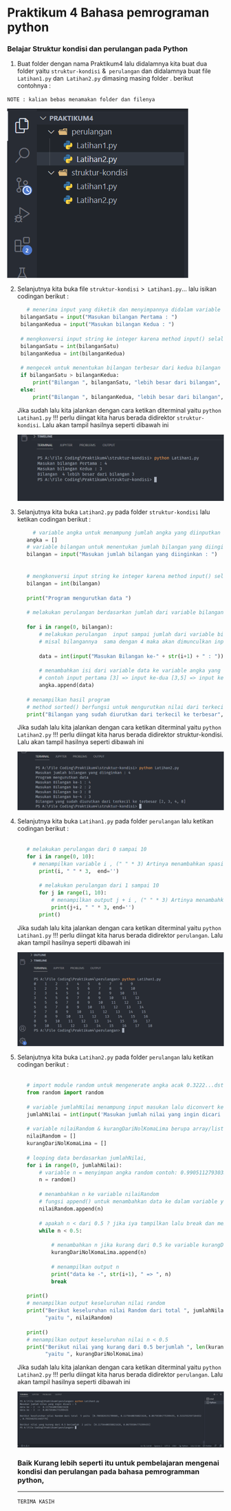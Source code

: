 # Praktikum 4 Bahasa pemrograman python
### Belajar Struktur kondisi dan perulangan pada Python

1. Buat folder dengan nama Praktikum4 lalu didalamnya kita buat dua folder yaitu `struktur-kondisi` &` perulangan`  dan didalamnya buat file` Latihan1.py` dan` Latihan2.py` dimasing masing folder . berikut contohnya :

  `NOTE : kalian bebas menamakan folder dan filenya`

   ![folder](img/folder.png)

2. Selanjutnya kita buka file `struktur-kondisi` >` Latihan1.py`... lalu isikan codingan berikut :

   ```python
      # menerima input yang diketik dan menyimpannya didalam variable
    bilanganSatu = input("Masukan bilangan Pertama : ")
    bilanganKedua = input("Masukan bilangan Kedua : ")

    # mengkonversi input string ke integer karena method input() selalu mengembalikan type data string
    bilanganSatu = int(bilanganSatu)
    bilanganKedua = int(bilanganKedua)

    # mengecek untuk menentukan bilangan terbesar dari kedua bilangan
    if bilanganSatu > bilanganKedua:
        print("Bilangan ", bilanganSatu, "lebih besar dari bilangan", bilanganKedua)
    else:
        print("Bilangan ", bilanganKedua, "lebih besar dari bilangan", bilanganSatu)

   ```
   Jika sudah lalu kita jalankan dengan cara ketikan diterminal yaitu `python Latihan1.py` !!! perlu diingat kita harus berada didirektor `struktur-kondisi`. Lalu akan tampil hasilnya seperti dibawah ini

    ![hasil 1](img/struktur-latihan1.png)

3. Selanjutnya kita buka `Latihan2.py` pada folder `struktur-kondisi` lalu ketikan codingan berikut :

   ```python
        # variable angka untuk menampung jumlah angka yang diinputkan berupa array/list
      angka = []
      # variable bilangan untuk menentukan jumlah bilangan yang diinginkan
      bilangan = input("Masukan jumlah bilangan yang diinginkan : ")


      # mengkonversi input string ke integer karena method input() selalu mengembalikan type data string
      bilangan = int(bilangan)

      print("Program mengurutkan data ")

      # melakukan perulangan berdasarkan jumlah dari variable bilangan

      for i in range(0, bilangan):
          # melakukan perulangan  input sampai jumlah dari variable bilangan yang sudah ditentukan
          # misal bilangannya  sama dengan 4 maka akan dimunculkan input 4 kali lalu disimpan di variable => data

          data = int(input("Masukan Bilangan ke-" + str(i+1) + " : "))

          # menambahkan isi dari variable data ke variable angka yang type datanya berupa array
          # contoh input pertama [3] => input ke-dua [3,5] => input ke-tiga [3,5,2] => input ke-empat[3,5,2,9] dan seterusnya sesuai jumlah variable bilangan
          angka.append(data)

      # menampilkan hasil program
      # method sorted() berfungsi untuk mengurutkan nilai dari terkecil ke terbesar,
      print("Bilangan yang sudah diurutkan dari terkecil ke terbesar", sorted(angka))

   ```
      Jika sudah lalu kita jalankan dengan cara ketikan diterminal yaitu `python Latihan2.py` !!! perlu diingat kita harus berada didirektor struktur-kondisi. Lalu akan tampil hasilnya seperti dibawah ini

      ![hasil 2](img/struktur-latihan2.png)

4. Selanjutnya kita buka `Latihan1.py` pada folder `perulangan` lalu ketikan codingan berikut :

   ```python

      # melakukan perulangan dari 0 sampai 10
      for i in range(0, 10):
        # menampilkan variable i , (" " * 3) Artinya menambahkan spasi tiga kali lalu end => yaitu memulai baris baru setelah nilai terakhir
          print(i, " " * 3,  end='')

          # melakukan perulangan dari 1 sampai 10
          for j in range(1, 10):
              # menampilkan output j + i , (" " * 3) Artinya menambahkan spasi tiga kali lalu end => yaitu memulai baris baru setelah nilai terakhir
              print(j+i, " " * 3, end='')
          print()

   ```
      Jika sudah lalu kita jalankan dengan cara ketikan diterminal yaitu `python Latihan1.py` !!! perlu diingat kita harus berada didirektor `perulangan`. Lalu akan tampil hasilnya seperti dibawah ini

      ![hasil 1](img/perulangan-latihan1.png)

5. Selanjutnya kita buka `Latihan2.py` pada folder `perulangan` lalu ketikan codingan berikut :

   ```python

      # import module random untuk mengenerate angka acak 0.3222...dst
      from random import random

      # variable jumlahNilai menampung input masukan lalu diconvert ke integer
      jumlahNilai = int(input('Masukan jumlah nilai yang ingin dicari : '))

      # variable nilaiRandom & kurangDariNolKomaLima berupa array/list untuk menyimpan data yang diperlukan nanti.
      nilaiRandom = []
      kurangDariNolKomaLima = []

      # looping data berdasarkan jumlahNilai,
      for i in range(0, jumlahNilai):
          # variable n = menyimpan angka random contoh: 0.9905112793033766
          n = random()

          # menambahkan n ke variable nilaiRandom
          # fungsi append() untuk menambahkan data ke dalam variable yang type datanya berupa array/list
          nilaiRandom.append(n)

          # apakah n < dari 0.5 ? jika iya tampilkan lalu break dan memulai ke angka random selanjutnya
          while n < 0.5:

              # menambahkan n jika kurang dari 0.5 ke variable kurangDariNolKomaLima
              kurangDariNolKomaLima.append(n)

              # menampilkan output n
              print("data ke -", str(i+1), " => ", n)
              break

      print()
      # menampilkan output keseluruhan nilai random
      print("Berikut keseluruhan nilai Random dari total ", jumlahNilai,
            "yaitu ", nilaiRandom)

      print()
      # menampilkan output keseluruhan nilai n < 0.5
      print("Berikut nilai yang kurang dari 0.5 berjumlah ", len(kurangDariNolKomaLima),
            "yaitu ", kurangDariNolKomaLima)


   ```
      Jika sudah lalu kita jalankan dengan cara ketikan diterminal yaitu `python Latihan2.py` !!! perlu diingat kita harus berada didirektor `perulangan`. Lalu akan tampil hasilnya seperti dibawah ini

      ![hasil 1](img/perulangan-latihan2.png)

      ### Baik Kurang lebih seperti itu untuk pembelajaran mengenai kondisi dan perulangan pada bahasa pemrogramman python,
      ___________________
       TERIMA KASIH
